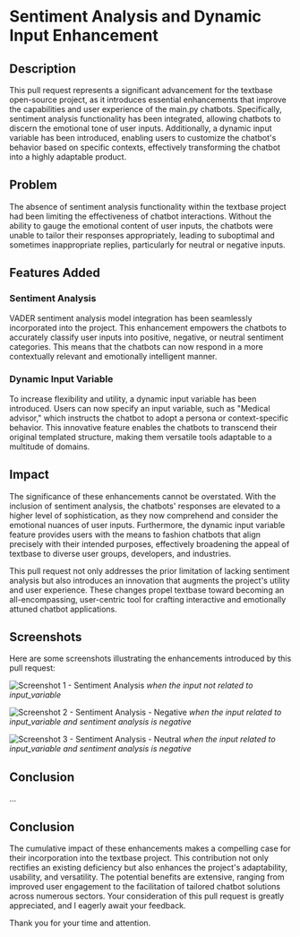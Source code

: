 # Sentiment Analysis and Dynamic Input Enhancement

## Description

This pull request represents a significant advancement for the textbase open-source project, as it introduces essential enhancements that improve the capabilities and user experience of the main.py chatbots. Specifically, sentiment analysis functionality has been integrated, allowing chatbots to discern the emotional tone of user inputs. Additionally, a dynamic input variable has been introduced, enabling users to customize the chatbot's behavior based on specific contexts, effectively transforming the chatbot into a highly adaptable product.

## Problem

The absence of sentiment analysis functionality within the textbase project had been limiting the effectiveness of chatbot interactions. Without the ability to gauge the emotional content of user inputs, the chatbots were unable to tailor their responses appropriately, leading to suboptimal and sometimes inappropriate replies, particularly for neutral or negative inputs.

## Features Added

### Sentiment Analysis

VADER sentiment analysis model integration has been seamlessly incorporated into the project. This enhancement empowers the chatbots to accurately classify user inputs into positive, negative, or neutral sentiment categories. This means that the chatbots can now respond in a more contextually relevant and emotionally intelligent manner.

### Dynamic Input Variable

To increase flexibility and utility, a dynamic input variable has been introduced. Users can now specify an input variable, such as "Medical advisor," which instructs the chatbot to adopt a persona or context-specific behavior. This innovative feature enables the chatbots to transcend their original templated structure, making them versatile tools adaptable to a multitude of domains.

## Impact

The significance of these enhancements cannot be overstated. With the inclusion of sentiment analysis, the chatbots' responses are elevated to a higher level of sophistication, as they now comprehend and consider the emotional nuances of user inputs. Furthermore, the dynamic input variable feature provides users with the means to fashion chatbots that align precisely with their intended purposes, effectively broadening the appeal of textbase to diverse user groups, developers, and industries.

This pull request not only addresses the prior limitation of lacking sentiment analysis but also introduces an innovation that augments the project's utility and user experience. These changes propel textbase toward becoming an all-encompassing, user-centric tool for crafting interactive and emotionally attuned chatbot applications.

## Screenshots

Here are some screenshots illustrating the enhancements introduced by this pull request:

![Screenshot 1 - Sentiment Analysis](https://github.com/shephinphilip/textbase/blob/sentiment/examples/sentiment-analysis/images/Screenshot%20(63).png)
*when the input not related to input_variable*

![Screenshot 2 - Sentiment Analysis - Negative](https://github.com/shephinphilip/textbase/blob/sentiment/examples/sentiment-analysis/images/Screenshot%20(64).png)
*when the input related to input_variable and sentiment analysis is negative*

![Screenshot 3 - Sentiment Analysis - Neutral](https://github.com/shephinphilip/textbase/blob/sentiment/examples/sentiment-analysis/images/Screenshot%20(65).png)
*when the input related to input_variable and sentiment analysis is negative*

## Conclusion

...


## Conclusion

The cumulative impact of these enhancements makes a compelling case for their incorporation into the textbase project. This contribution not only rectifies an existing deficiency but also enhances the project's adaptability, usability, and versatility. The potential benefits are extensive, ranging from improved user engagement to the facilitation of tailored chatbot solutions across numerous sectors. Your consideration of this pull request is greatly appreciated, and I eagerly await your feedback.

Thank you for your time and attention.


